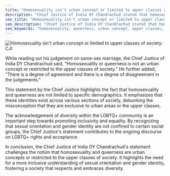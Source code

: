 ```yaml
---
title: "Homosexuality isn't urban concept or limited to upper classes of society: CJI"
description: "Chief Justice of India DY Chandrachud stated that homosexuality or queerness is not limited to urban areas or the upper classes of society."
seo_title: "Homosexuality isn't urban concept or limited to upper classes of society: CJI"
seo_description: "Chief Justice of India DY Chandrachud stated that homosexuality or queerness is not limited to urban areas or the upper classes of society."
seo_keywords: "homosexuality, queerness, urban concept, upper classes, society, Chief Justice of India, DY Chandrachud"
---
```


![Homosexuality isn't urban concept or limited to upper classes of society: CJI](https://static.inshorts.com/inshorts/images/v1/variants/jpg/m/2023/10_oct/17_tue/img_1697521143200_33.jpg)

While reading out his judgement on same-sex marriage, the Chief Justice of India DY Chandrachud said, "Homosexuality or queerness is not an urban concept or restricted to the upper classes of society." He further added, "There is a degree of agreement and there is a degree of disagreement in the judgements."

This statement by the Chief Justice highlights the fact that homosexuality and queerness are not limited to specific demographics. It emphasizes that these identities exist across various sections of society, debunking the misconception that they are exclusive to urban areas or the upper classes.

The acknowledgement of diversity within the LGBTQ+ community is an important step towards promoting inclusivity and equality. By recognizing that sexual orientation and gender identity are not confined to certain social groups, the Chief Justice's statement contributes to the ongoing discourse on LGBTQ+ rights and acceptance.

In conclusion, the Chief Justice of India DY Chandrachud's statement challenges the notion that homosexuality and queerness are urban concepts or restricted to the upper classes of society. It highlights the need for a more inclusive understanding of sexual orientation and gender identity, fostering a society that respects and embraces diversity.